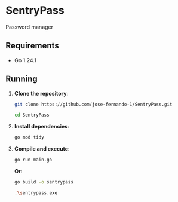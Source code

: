 # SentryPass
Password manager

## Requirements
- Go 1.24.1

## Running

1. **Clone the repository**:
   ```sh
   git clone https://github.com/jose-fernando-1/SentryPass.git
   ```

    ```sh
   cd SentryPass
    ```

2. **Install dependencies**:
   ```sh
   go mod tidy
   ```

3. **Compile and execute**:
    ```sh
   go run main.go
    ```
   **Or**:
    ```sh
    go build -o sentrypass
    ```
    ```sh
    .\sentrypass.exe
    ```